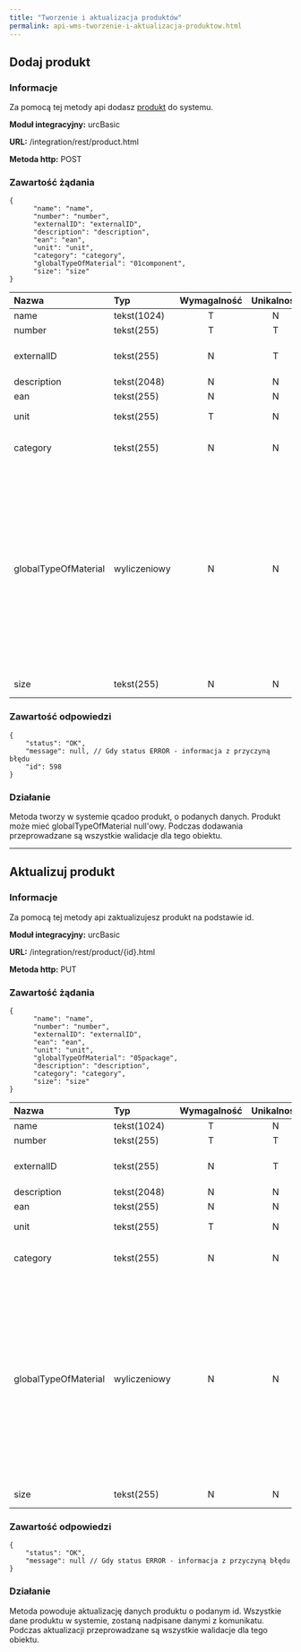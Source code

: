 ```yaml
---
title: "Tworzenie i aktualizacja produktów"
permalink: api-wms-tworzenie-i-aktualizacja-produktow.html
---
```


## Dodaj produkt

### Informacje

Za pomocą tej metody api dodasz [produkt](/produkty) do systemu.

  **Moduł integracyjny:** urcBasic

  **URL:** /integration/rest/product.html

  **Metoda http:** POST

### Zawartość żądania
~~~~~~~~
{
      "name": "name",
      "number": "number",
      "externalID": "externalID", 
      "description": "description",
      "ean": "ean",
      "unit": "unit",
      "category": "category",
      "globalTypeOfMaterial": "01component",
      "size": "size"
}
~~~~~~~~

Nazwa | Typ          | Wymagalność | Unikalność | Zawartość
:-|:-------------|:-----------:|:----------:|:-
name | tekst(1024)  |      T      |     N      | nazwa
number | tekst(255)   |      T      |     T      | numer
externalID | tekst(255)        |      N      |     T      | id/numer w systemie zewnętrznym
description | tekst(2048)  |      N      |     N      | opis
ean | tekst(255)        |      N      |     N      | ean
unit | tekst(255)   |      T      |     N      | jednostka ze słownika
category | tekst(255)   |      N      |     N      | kategoria produktu ze słownika
globalTypeOfMaterial | wyliczeniowy |      N      |     N      | globalny typ materiału. Możliwe wartości to: <br/>- 01component - surowiec, <br/>- 02intermediate - półprodukt, <br/>- 03finalProduct - produkt finalny, <br/>- 04waste - odpad, <br/>- 05package - opakowanie
size | tekst(255)   |      N      |     N      | numer rozmiaru

### Zawartość odpowiedzi
~~~~~~~~
{
    "status": "OK",
    "message": null, // Gdy status ERROR - informacja z przyczyną błędu
    "id": 598
}
~~~~~~~~

### Działanie
Metoda tworzy w systemie qcadoo produkt, o podanych danych. Produkt może mieć globalTypeOfMaterial null'owy. Podczas dodawania przeprowadzane są wszystkie walidacje dla tego obiektu.

---

## Aktualizuj produkt

### Informacje

Za pomocą tej metody api zaktualizujesz produkt na podstawie id.

  **Moduł integracyjny:** urcBasic

  **URL:** /integration/rest/product/{id}.html

  **Metoda http:** PUT

### Zawartość żądania
~~~~~~~~
{
      "name": "name",
      "number": "number",
      "externalID": "externalID",
      "ean": "ean",
      "unit": "unit",
      "globalTypeOfMaterial": "05package",
      "description": "description",
      "category": "category",
      "size": "size" 
}
~~~~~~~~

Nazwa | Typ          | Wymagalność | Unikalność | Zawartość
:-|:-------------|:-----------:|:----------:|:-
name | tekst(1024)  |      T      |     N      | nazwa
number | tekst(255)   |      T      |     T      | numer
externalID | tekst(255)        |      N      |     T      | id/numer w systemie zewnętrznym
description | tekst(2048)  |      N      |     N      | opis
ean | tekst(255)        |      N      |     N      | ean
unit | tekst(255)   |      T      |     N      | jednostka ze słownika
category | tekst(255)   |      N      |     N      | kategoria produktu ze słownika
globalTypeOfMaterial | wyliczeniowy |      N      |     N      | globalny typ materiału. Możliwe wartości to: <br/>- 01component - surowiec, <br/>- 02intermediate - półprodukt, <br/>- 03finalProduct - produkt finalny, <br/>- 04waste - odpad, <br/>- 05package - opakowanie
size | tekst(255)   |      N      |     N      | numer rozmiaru

### Zawartość odpowiedzi
~~~~~~~~
{
    "status": "OK",
    "message": null // Gdy status ERROR - informacja z przyczyną błędu
}
~~~~~~~~

### Działanie
Metoda powoduje aktualizację danych produktu o podanym id. Wszystkie dane produktu w systemie, zostaną nadpisane danymi z komunikatu. Podczas aktualizacji przeprowadzane są wszystkie walidacje dla tego obiektu.

